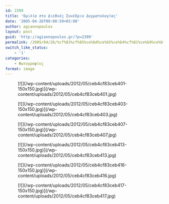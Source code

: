 ```yaml
---
id: 2399
title: 'Ομιλία στο Διεθνές Συνέδριο Δερματολογίας'
date: '2005-04-26T09:00:59+03:00'
author: agiannopoulos
layout: post
guid: 'http://agiannopoulos.gr/?p=2399'
permalink: /2005/04/26/%cf%83%cf%85%ce%bd%ce%b5%ce%b4%cf%81%ce%b9%ce%bf-%ce%b4%ce%b5%cf%81%ce%bc%ce%b1%cf%84%ce%bf%ce%bb%ce%bf%ce%b3%ce%b9%ce%b1%cf%82-%cf%86%cf%89%cf%84%ce%bf%ce%b3%cf%81%ce%b1%cf%86%ce%b9%ce%b5%cf%82/
switch_like_status:
    - '1'
categories:
    - Φωτογραφίες
format: image
---
```


<div class="gallery galleryid-2399 gallery-columns-3 gallery-size-thumbnail" id="gallery-3"><figure class="gallery-item"><div class="gallery-icon landscape"> [![](/wp-content/uploads/2012/05/ceb4cf83ceb401-150x150.jpg)](/wp-content/uploads/2012/05/ceb4cf83ceb401.jpg) </div></figure><figure class="gallery-item"><div class="gallery-icon landscape"> [![](/wp-content/uploads/2012/05/ceb4cf83ceb403-150x150.jpg)](/wp-content/uploads/2012/05/ceb4cf83ceb403.jpg) </div></figure><figure class="gallery-item"><div class="gallery-icon landscape"> [![](/wp-content/uploads/2012/05/ceb4cf83ceb407-150x150.jpg)](/wp-content/uploads/2012/05/ceb4cf83ceb407.jpg) </div></figure><figure class="gallery-item"><div class="gallery-icon landscape"> [![](/wp-content/uploads/2012/05/ceb4cf83ceb413-150x150.jpg)](/wp-content/uploads/2012/05/ceb4cf83ceb413.jpg) </div></figure><figure class="gallery-item"><div class="gallery-icon landscape"> [![](/wp-content/uploads/2012/05/ceb4cf83ceb416-150x150.jpg)](/wp-content/uploads/2012/05/ceb4cf83ceb416.jpg) </div></figure><figure class="gallery-item"><div class="gallery-icon portrait"> [![](/wp-content/uploads/2012/05/ceb4cf83ceb417-150x150.jpg)](/wp-content/uploads/2012/05/ceb4cf83ceb417.jpg) </div></figure> </div>